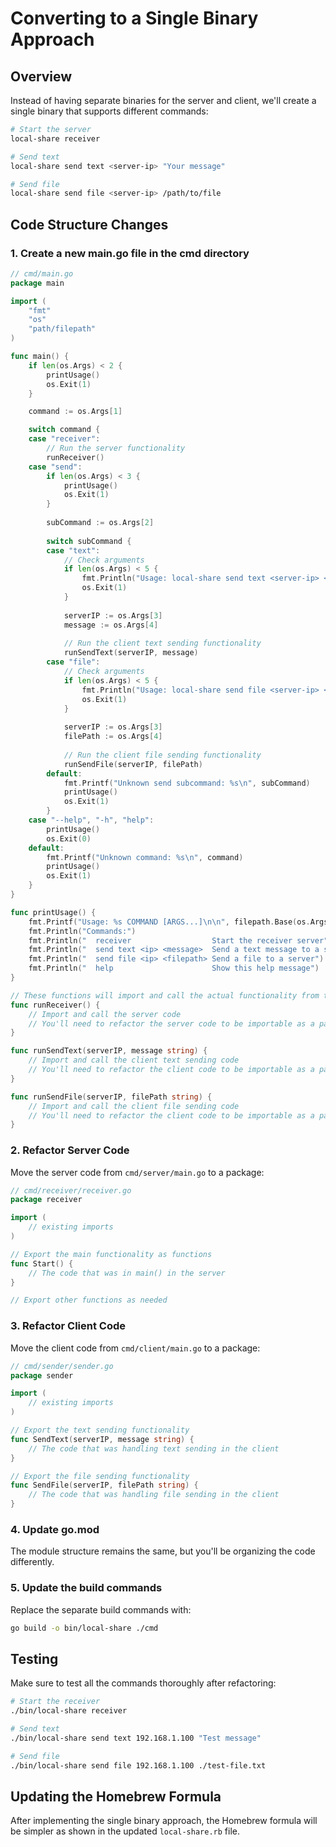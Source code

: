 # Converting to a Single Binary Approach

## Overview

Instead of having separate binaries for the server and client, we'll create a single binary that supports different commands:

```bash
# Start the server
local-share receiver

# Send text
local-share send text <server-ip> "Your message"

# Send file
local-share send file <server-ip> /path/to/file
```

## Code Structure Changes

### 1. Create a new main.go file in the cmd directory

```go
// cmd/main.go
package main

import (
	"fmt"
	"os"
	"path/filepath"
)

func main() {
	if len(os.Args) < 2 {
		printUsage()
		os.Exit(1)
	}

	command := os.Args[1]

	switch command {
	case "receiver":
		// Run the server functionality
		runReceiver()
	case "send":
		if len(os.Args) < 3 {
			printUsage()
			os.Exit(1)
		}
		
		subCommand := os.Args[2]
		
		switch subCommand {
		case "text":
			// Check arguments
			if len(os.Args) < 5 {
				fmt.Println("Usage: local-share send text <server-ip> <message>")
				os.Exit(1)
			}
			
			serverIP := os.Args[3]
			message := os.Args[4]
			
			// Run the client text sending functionality
			runSendText(serverIP, message)
		case "file":
			// Check arguments
			if len(os.Args) < 5 {
				fmt.Println("Usage: local-share send file <server-ip> <filepath>")
				os.Exit(1)
			}
			
			serverIP := os.Args[3]
			filePath := os.Args[4]
			
			// Run the client file sending functionality
			runSendFile(serverIP, filePath)
		default:
			fmt.Printf("Unknown send subcommand: %s\n", subCommand)
			printUsage()
			os.Exit(1)
		}
	case "--help", "-h", "help":
		printUsage()
		os.Exit(0)
	default:
		fmt.Printf("Unknown command: %s\n", command)
		printUsage()
		os.Exit(1)
	}
}

func printUsage() {
	fmt.Printf("Usage: %s COMMAND [ARGS...]\n\n", filepath.Base(os.Args[0]))
	fmt.Println("Commands:")
	fmt.Println("  receiver                  Start the receiver server")
	fmt.Println("  send text <ip> <message>  Send a text message to a server")
	fmt.Println("  send file <ip> <filepath> Send a file to a server")
	fmt.Println("  help                      Show this help message")
}

// These functions will import and call the actual functionality from the existing code
func runReceiver() {
	// Import and call the server code
	// You'll need to refactor the server code to be importable as a package
}

func runSendText(serverIP, message string) {
	// Import and call the client text sending code
	// You'll need to refactor the client code to be importable as a package
}

func runSendFile(serverIP, filePath string) {
	// Import and call the client file sending code
	// You'll need to refactor the client code to be importable as a package
}
```

### 2. Refactor Server Code

Move the server code from `cmd/server/main.go` to a package:

```go
// cmd/receiver/receiver.go
package receiver

import (
    // existing imports
)

// Export the main functionality as functions
func Start() {
    // The code that was in main() in the server
}

// Export other functions as needed
```

### 3. Refactor Client Code

Move the client code from `cmd/client/main.go` to a package:

```go
// cmd/sender/sender.go
package sender

import (
    // existing imports
)

// Export the text sending functionality
func SendText(serverIP, message string) {
    // The code that was handling text sending in the client
}

// Export the file sending functionality
func SendFile(serverIP, filePath string) {
    // The code that was handling file sending in the client
}
```

### 4. Update go.mod

The module structure remains the same, but you'll be organizing the code differently.

### 5. Update the build commands

Replace the separate build commands with:

```bash
go build -o bin/local-share ./cmd
```

## Testing

Make sure to test all the commands thoroughly after refactoring:

```bash
# Start the receiver
./bin/local-share receiver

# Send text
./bin/local-share send text 192.168.1.100 "Test message"

# Send file
./bin/local-share send file 192.168.1.100 ./test-file.txt
```

## Updating the Homebrew Formula

After implementing the single binary approach, the Homebrew formula will be simpler as shown in the updated `local-share.rb` file. 